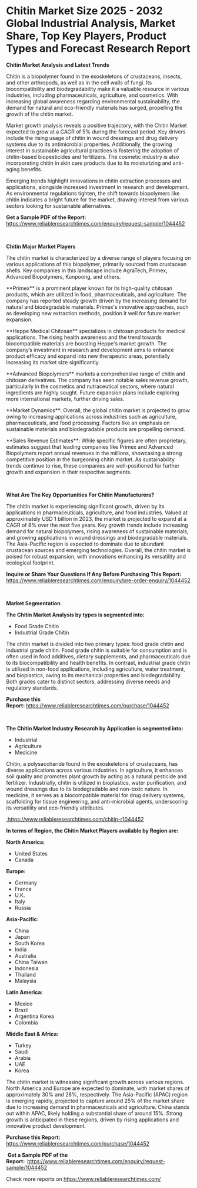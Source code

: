 <p><h1>Chitin Market Size 2025 - 2032 Global Industrial Analysis, Market Share, Top Key Players, Product Types and Forecast Research Report</h1></p><p><strong>Chitin Market Analysis and Latest Trends</strong></p>
<p><p>Chitin is a biopolymer found in the exoskeletons of crustaceans, insects, and other arthropods, as well as in the cell walls of fungi. Its biocompatibility and biodegradability make it a valuable resource in various industries, including pharmaceuticals, agriculture, and cosmetics. With increasing global awareness regarding environmental sustainability, the demand for natural and eco-friendly materials has surged, propelling the growth of the chitin market.</p><p>Market growth analysis reveals a positive trajectory, with the Chitin Market expected to grow at a CAGR of 5% during the forecast period. Key drivers include the rising usage of chitin in wound dressings and drug delivery systems due to its antimicrobial properties. Additionally, the growing interest in sustainable agricultural practices is fostering the adoption of chitin-based biopesticides and fertilizers. The cosmetic industry is also incorporating chitin in skin care products due to its moisturizing and anti-aging benefits.</p><p>Emerging trends highlight innovations in chitin extraction processes and applications, alongside increased investment in research and development. As environmental regulations tighten, the shift towards biopolymers like chitin indicates a bright future for the market, drawing interest from various sectors looking for sustainable alternatives.</p></p>
<p><strong>Get a Sample PDF of the Report:&nbsp;</strong> <a href="https://www.reliableresearchtimes.com/enquiry/request-sample/1044452?utm_campaign=3326&utm_medium=2&utm_source=Github&utm_content=ia&utm_term=02042025&utm_id=chitin">https://www.reliableresearchtimes.com/enquiry/request-sample/1044452</a></p>
<p>&nbsp;</p>
<p><strong>Chitin Major Market Players</strong></p>
<p><p>The chitin market is characterized by a diverse range of players focusing on various applications of this biopolymer, primarily sourced from crustacean shells. Key companies in this landscape include AgraTech, Primex, Advanced Biopolymers, Kunpoong, and others.</p><p>**Primex** is a prominent player known for its high-quality chitosan products, which are utilized in food, pharmaceuticals, and agriculture. The company has reported steady growth driven by the increasing demand for natural and biodegradable materials. Primex's innovative approaches, such as developing new extraction methods, position it well for future market expansion.</p><p>**Heppe Medical Chitosan** specializes in chitosan products for medical applications. The rising health awareness and the trend towards biocompatible materials are boosting Heppe's market growth. The company’s investment in research and development aims to enhance product efficacy and expand into new therapeutic areas, potentially increasing its market size significantly.</p><p>**Advanced Biopolymers** markets a comprehensive range of chitin and chitosan derivatives. The company has seen notable sales revenue growth, particularly in the cosmetics and nutraceutical sectors, where natural ingredients are highly sought. Future expansion plans include exploring more international markets, further driving sales.</p><p>**Market Dynamics**: Overall, the global chitin market is projected to grow owing to increasing applications across industries such as agriculture, pharmaceuticals, and food processing. Factors like an emphasis on sustainable materials and biodegradable products are propelling demand.</p><p>**Sales Revenue Estimates**: While specific figures are often proprietary, estimates suggest that leading companies like Primex and Advanced Biopolymers report annual revenues in the millions, showcasing a strong competitive position in the burgeoning chitin market. As sustainability trends continue to rise, these companies are well-positioned for further growth and expansion in their respective segments.</p></p>
<p>&nbsp;</p>
<p><strong>What Are The Key Opportunities For Chitin Manufacturers?</strong></p>
<p><p>The chitin market is experiencing significant growth, driven by its applications in pharmaceuticals, agriculture, and food industries. Valued at approximately USD 1 billion in 2023, the market is projected to expand at a CAGR of 8% over the next five years. Key growth trends include increasing demand for natural biopolymers, rising awareness of sustainable materials, and growing applications in wound dressings and biodegradable materials. The Asia-Pacific region is expected to dominate due to abundant crustacean sources and emerging technologies. Overall, the chitin market is poised for robust expansion, with innovations enhancing its versatility and ecological footprint.</p></p>
<p><strong>Inquire or Share Your Questions If Any Before Purchasing This Report:</strong> <a href="https://www.reliableresearchtimes.com/enquiry/pre-order-enquiry/1044452?utm_campaign=3326&utm_medium=2&utm_source=Github&utm_content=ia&utm_term=02042025&utm_id=chitin">https://www.reliableresearchtimes.com/enquiry/pre-order-enquiry/1044452</a></p>
<p>&nbsp;</p>
<p><strong>Market Segmentation</strong></p>
<p><strong>The Chitin Market Analysis by types is segmented into:</strong></p>
<p><ul><li>Food Grade Chitin</li><li>Industrial Grade Chitin</li></ul></p>
<p><p>The chitin market is divided into two primary types: food grade chitin and industrial grade chitin. Food grade chitin is suitable for consumption and is often used in food additives, dietary supplements, and pharmaceuticals due to its biocompatibility and health benefits. In contrast, industrial grade chitin is utilized in non-food applications, including agriculture, water treatment, and bioplastics, owing to its mechanical properties and biodegradability. Both grades cater to distinct sectors, addressing diverse needs and regulatory standards.</p></p>
<p><strong>Purchase this Report:&nbsp;</strong><a href="https://www.reliableresearchtimes.com/purchase/1044452?utm_campaign=3326&utm_medium=2&utm_source=Github&utm_content=ia&utm_term=02042025&utm_id=chitin">https://www.reliableresearchtimes.com/purchase/1044452</a></p>
<p>&nbsp;</p>
<p><strong>The Chitin Market Industry Research by Application is segmented into:</strong></p>
<p><ul><li>Industrial</li><li>Agriculture</li><li>Medicine</li></ul></p>
<p><p>Chitin, a polysaccharide found in the exoskeletons of crustaceans, has diverse applications across various industries. In agriculture, it enhances soil quality and promotes plant growth by acting as a natural pesticide and fertilizer. Industrially, chitin is utilized in bioplastics, water purification, and wound dressings due to its biodegradable and non-toxic nature. In medicine, it serves as a biocompatible material for drug delivery systems, scaffolding for tissue engineering, and anti-microbial agents, underscoring its versatility and eco-friendly attributes.</p></p>
<p><a href="https://www.reliableresearchtimes.com/chitin-r1044452?utm_campaign=3326&utm_medium=2&utm_source=Github&utm_content=ia&utm_term=02042025&utm_id=chitin">&nbsp;https://www.reliableresearchtimes.com/chitin-r1044452</a></p>
<p><strong>In terms of Region, the Chitin Market Players available by Region are:</strong></p>
<p>
    <p> <strong> North America: </strong>
        <ul>
            <li>United States</li>
            <li>Canada</li>
        </ul>
        </p> 
    <p> <strong> Europe: </strong>
        <ul>
            <li>Germany</li>
            <li>France</li>
            <li>U.K.</li>
            <li>Italy</li>
            <li>Russia</li>
        </ul>
        </p> 
    <p> <strong> Asia-Pacific: </strong>
        <ul>
            <li>China</li>
            <li>Japan</li>
            <li>South Korea</li>
            <li>India</li>
            <li>Australia</li>
            <li>China Taiwan</li>
            <li>Indonesia</li>
            <li>Thailand</li>
            <li>Malaysia</li>
        </ul>
        </p> 
    <p> <strong> Latin America: </strong>
        <ul>
            <li>Mexico</li>
            <li>Brazil</li>
            <li>Argentina Korea</li>
            <li>Colombia</li>
        </ul>
        </p> 
    <p> <strong> Middle East & Africa: </strong>
        <ul>
            <li>Turkey</li>
            <li>Saudi</li>
            <li>Arabia</li>
            <li>UAE</li>
            <li>Korea</li>
        </ul>
    </p>
    </p>
<p><p>The chitin market is witnessing significant growth across various regions. North America and Europe are expected to dominate, with market shares of approximately 30% and 28%, respectively. The Asia-Pacific (APAC) region is emerging rapidly, projected to capture around 25% of the market share due to increasing demand in pharmaceuticals and agriculture. China stands out within APAC, likely holding a substantial share of around 15%. Strong growth is anticipated in these regions, driven by rising applications and innovative product development.</p></p>
<p><strong>Purchase this Report: </strong><a href="https://www.reliableresearchtimes.com/purchase/1044452?utm_campaign=3326&utm_medium=2&utm_source=Github&utm_content=ia&utm_term=02042025&utm_id=chitin">https://www.reliableresearchtimes.com/purchase/1044452</a></p>
<p>&nbsp;<strong>Get a Sample PDF of the Report:&nbsp;&nbsp;</strong><a href="https://www.reliableresearchtimes.com/enquiry/request-sample/1044452?utm_campaign=3326&utm_medium=2&utm_source=Github&utm_content=ia&utm_term=02042025&utm_id=chitin">https://www.reliableresearchtimes.com/enquiry/request-sample/1044452</a></p>
<p><strong></strong></p>
<p>Check more reports on <a href="https://www.reliableresearchtimes.com/?utm_campaign=3326&utm_medium=2&utm_source=Github&utm_content=ia&utm_term=02042025&utm_id=chitin">https://www.reliableresearchtimes.com/</a></p>